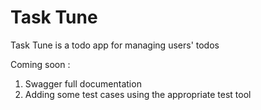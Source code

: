 # Task Tune 

Task Tune is a todo app for managing users' todos

Coming soon : 
1. Swagger full documentation
2. Adding some test cases using the appropriate test tool
